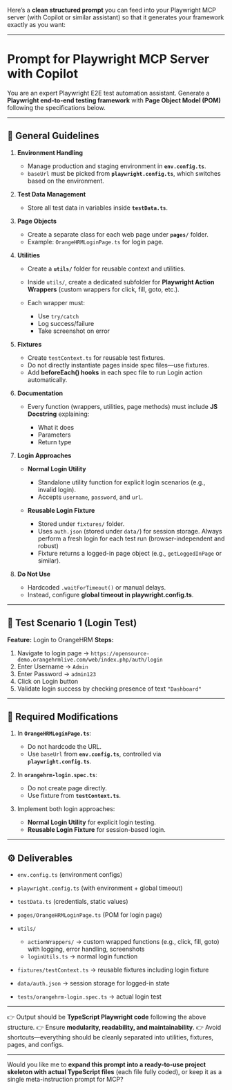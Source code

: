 Here’s a **clean structured prompt** you can feed into your Playwright MCP server (with Copilot or similar assistant) so that it generates your framework exactly as you want:

---

# Prompt for Playwright MCP Server with Copilot

You are an expert Playwright E2E test automation assistant.
Generate a **Playwright end-to-end testing framework** with **Page Object Model (POM)** following the specifications below.

---

## 🎯 General Guidelines

1. **Environment Handling**

   * Manage production and staging environment in **`env.config.ts`**.
   * `baseUrl` must be picked from **`playwright.config.ts`**, which switches based on the environment.

2. **Test Data Management**

   * Store all test data in variables inside **`testData.ts`**.

3. **Page Objects**

   * Create a separate class for each web page under **`pages/`** folder.
   * Example: `OrangeHRMLoginPage.ts` for login page.

4. **Utilities**

   * Create a **`utils/`** folder for reusable context and utilities.
   * Inside `utils/`, create a dedicated subfolder for **Playwright Action Wrappers** (custom wrappers for click, fill, goto, etc.).
   * Each wrapper must:

     * Use `try/catch`
     * Log success/failure
     * Take screenshot on error

5. **Fixtures**

   * Create `testContext.ts` for reusable test fixtures.
   * Do not directly instantiate pages inside spec files—use fixtures.
   * Add **beforeEach() hooks** in each spec file to run Login action automatically.

6. **Documentation**

   * Every function (wrappers, utilities, page methods) must include **JS Docstring** explaining:

     * What it does
     * Parameters
     * Return type

7. **Login Approaches**

   * **Normal Login Utility**

     * Standalone utility function for explicit login scenarios (e.g., invalid login).
     * Accepts `username`, `password`, and `url`.

   * **Reusable Login Fixture**

     * Stored under `fixtures/` folder.
     * Uses `auth.json` (stored under `data/`) for session storage. Always perform a fresh login for each test run (browser-independent and robust)
     * Fixture returns a logged-in page object (e.g., `getLoggedInPage` or similar).

8. **Do Not Use**

   * Hardcoded `.waitForTimeout()` or manual delays.
   * Instead, configure **global timeout in playwright.config.ts**.

---

## 📝 Test Scenario 1 (Login Test)

**Feature:** Login to OrangeHRM
**Steps:**

1. Navigate to login page → `https://opensource-demo.orangehrmlive.com/web/index.php/auth/login`
2. Enter Username → `Admin`
3. Enter Password → `admin123`
4. Click on Login button
5. Validate login success by checking presence of text `"Dashboard"`

---

## 🔄 Required Modifications

1. In **`OrangeHRMLoginPage.ts`**:

   * Do not hardcode the URL.
   * Use `baseUrl` from **`env.config.ts`**, controlled via **`playwright.config.ts`**.

2. In **`orangehrm-login.spec.ts`**:

   * Do not create page directly.
   * Use fixture from **`testContext.ts`**.

3. Implement both login approaches:

   * **Normal Login Utility** for explicit login testing.
   * **Reusable Login Fixture** for session-based login.

---

## ⚙️ Deliverables

* `env.config.ts` (environment configs)
* `playwright.config.ts` (with environment + global timeout)
* `testData.ts` (credentials, static values)
* `pages/OrangeHRMLoginPage.ts` (POM for login page)
* `utils/`

  * `actionWrappers/` → custom wrapped functions (e.g., click, fill, goto) with logging, error handling, screenshots
  * `loginUtils.ts` → normal login function
* `fixtures/testContext.ts` → reusable fixtures including login fixture
* `data/auth.json` → session storage for logged-in state
* `tests/orangehrm-login.spec.ts` → actual login test

---

👉 Output should be **TypeScript Playwright code** following the above structure.
👉 Ensure **modularity, readability, and maintainability**.
👉 Avoid shortcuts—everything should be cleanly separated into utilities, fixtures, pages, and configs.

---

Would you like me to **expand this prompt into a ready-to-use project skeleton with actual TypeScript files** (each file fully coded), or keep it as a single meta-instruction prompt for MCP?
